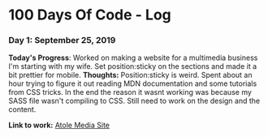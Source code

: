 # 100 Days Of Code - Log

### Day 1: September 25, 2019 


**Today's Progress**: Worked on making a website for a multimedia business I'm starting with my wife. Set position:sticky on the sections and made it a bit prettier for mobile.
**Thoughts:** Position:sticky is weird. Spent about an hour trying to figure it out reading MDN documentation and some tutorials from CSS tricks. In the end the reason it wasnt working was because my SASS file wasn't compiling to CSS. Still need to work on the design and the content.

**Link to work:** [Atole Media Site](https://github.com/UncannyValle/AtoleMedia/tree/main-site)

